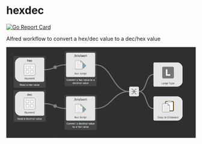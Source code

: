 # hexdec

[![Go Report Card](https://goreportcard.com/badge/github.com/mbialon/hexdec)](https://goreportcard.com/report/github.com/mbialon/hexdec)

Alfred workflow to convert a hex/dec value to a dec/hex value

![Workflow](images/workflow.png)
